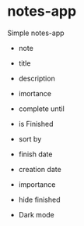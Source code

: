 # notes-app

Simple notes-app

- note
 - title
 - description
 - imortance
 - complete until
 - is Finished
 
- sort by
 - finish date
 - creation date
 - importance
 
- hide finished

- Dark mode
